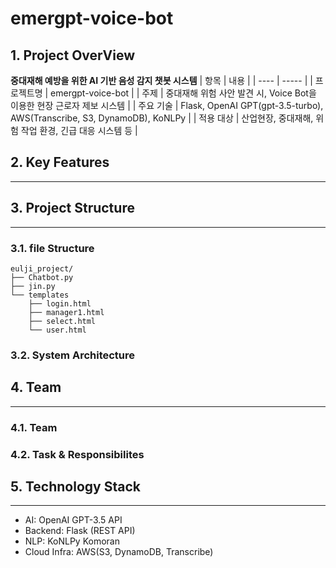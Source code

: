 # emergpt-voice-bot

## 1. Project OverView
**중대재해 예방을 위한 AI 기반 음성 감지 챗봇 시스템**
| 항목 | 내용 |
| ---- | ----- |
| 프로젝트명 | emergpt-voice-bot |
| 주제 | 중대재해 위험 사안 발견 시, Voice Bot을 이용한 현장 근로자 제보 시스템 |
| 주요 기술 | Flask, OpenAI GPT(gpt-3.5-turbo), AWS(Transcribe, S3, DynamoDB), KoNLPy |
| 적용 대상 | 산업현장, 중대재해, 위험 작업 환경, 긴급 대응 시스템 등 |

## 2. Key Features
---

## 3. Project Structure
---
### 3.1. file Structure
```
eulji_project/
├── Chatbot.py
├── jin.py
└── templates
    ├── login.html
    ├── manager1.html
    ├── select.html
    └── user.html
```

### 3.2. System Architecture

## 4. Team 
---
### 4.1. Team
### 4.2. Task & Responsibilites

## 5. Technology Stack
---
- AI: OpenAI GPT-3.5 API
- Backend: Flask (REST API)
- NLP: KoNLPy Komoran
- Cloud Infra: AWS(S3, DynamoDB, Transcribe)
